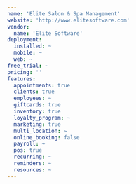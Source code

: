 ```yaml
---
name: 'Elite Salon & Spa Management'
website: 'http://www.elitesoftware.com'
vendor:
  name: 'Elite Software'
deployment:
  installed: ~
  mobile: ~
  web: ~
free_trial: ~
pricing: ''
features:
  appointments: true
  clients: true
  employees: ~
  giftcards: true
  inventory: true
  loyalty_program: ~
  marketing: true
  multi_location: ~
  online_booking: false
  payroll: ~
  pos: true
  recurring: ~
  reminders: ~
  resources: ~
---
```

